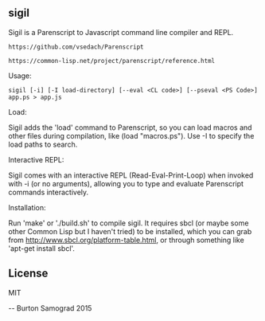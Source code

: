 sigil
-----

Sigil is a Parenscript to Javascript command line compiler and REPL.

    https://github.com/vsedach/Parenscript

    https://common-lisp.net/project/parenscript/reference.html

Usage:

    sigil [-i] [-I load-directory] [--eval <CL code>] [--pseval <PS Code>] app.ps > app.js

Load:

Sigil adds the 'load' command to Parenscript, so you can load macros
and other files during compilation, like (load "macros.ps"). Use -I to
specify the load paths to search.

Interactive REPL:

Sigil comes with an interactive REPL (Read-Eval-Print-Loop) when
invoked with -i (or no arguments), allowing you to type and evaluate
Parenscript commands interactively.

Installation:

Run 'make' or './build.sh' to compile sigil. It requires sbcl (or
maybe some other Common Lisp but I haven't tried) to be installed,
which you can grab from http://www.sbcl.org/platform-table.html, or
through something like 'apt-get install sbcl'.

License
-------

MIT

--
Burton Samograd
2015